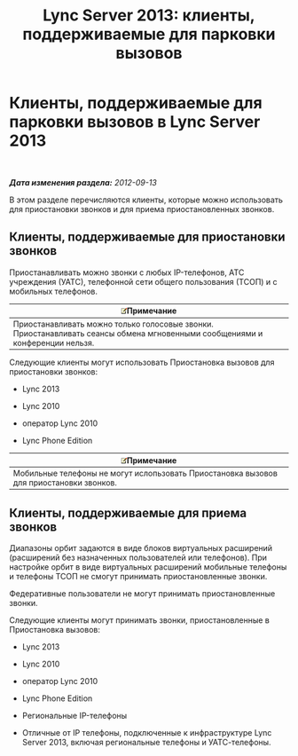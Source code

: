 ﻿---
title: 'Lync Server 2013: клиенты, поддерживаемые для парковки вызовов'
TOCTitle: Клиенты, поддерживаемые для парковки вызовов
ms:assetid: c236d2ba-9d83-418c-9cbc-92541f115fb0
ms:mtpsurl: https://technet.microsoft.com/ru-ru/library/Gg412958(v=OCS.15)
ms:contentKeyID: 49311068
ms.date: 05/19/2016
mtps_version: v=OCS.15
ms.translationtype: HT
---

# Клиенты, поддерживаемые для парковки вызовов в Lync Server 2013

 

_**Дата изменения раздела:** 2012-09-13_

В этом разделе перечисляются клиенты, которые можно использовать для приостановки звонков и для приема приостановленных звонков.

## Клиенты, поддерживаемые для приостановки звонков

Приостанавливать можно звонки с любых IP-телефонов, АТС учреждения (УАТС), телефонной сети общего пользования (ТСОП) и с мобильных телефонов.

<table>
<thead>
<tr class="header">
<th><img src="images/Gg398412.note(OCS.15).gif" title="note" alt="note" />Примечание</th>
</tr>
</thead>
<tbody>
<tr class="odd">
<td>Приостанавливать можно только голосовые звонки. Приостанавливать сеансы обмена мгновенными сообщениями и конференции нельзя.</td>
</tr>
</tbody>
</table>


Следующие клиенты могут использовать Приостановка вызовов для приостановки звонков:

  - Lync 2013

  - Lync 2010

  - оператор Lync 2010

  - Lync Phone Edition

<table>
<thead>
<tr class="header">
<th><img src="images/Gg398412.note(OCS.15).gif" title="note" alt="note" />Примечание</th>
</tr>
</thead>
<tbody>
<tr class="odd">
<td>Мобильные телефоны не могут ислопьзовать Приостановка вызовов для приостановки звонков.</td>
</tr>
</tbody>
</table>


## Клиенты, поддерживаемые для приема звонков

Диапазоны орбит задаются в виде блоков виртуальных расширений (расширений без назначенных пользователей или телефонов). При настройке орбит в виде виртуальных расширений мобильные телефоны и телефоны ТСОП не смогут принимать приостановленные звонки.

Федеративные пользователи не могут принимать приостановленные звонки.

Следующие клиенты могут принимать звонки, приостановленные в Приостановка вызовов:

  - Lync 2013

  - Lync 2010

  - оператор Lync 2010

  - Lync Phone Edition

  - Региональные IP-телефоны

  - Отличные от IP телефоны, подключенные к инфраструктуре Lync Server 2013, включая региональные телефоны и УАТС-телефоны.

